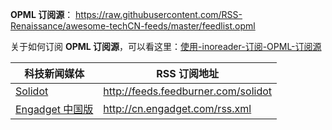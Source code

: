 **OPML 订阅源**： https://raw.githubusercontent.com/RSS-Renaissance/awesome-techCN-feeds/master/feedlist.opml

关于如何订阅 **OPML 订阅源**，可以看这里：[使用-inoreader-订阅-OPML-订阅源](https://github.com/RSS-Renaissance/RSSR-Docs-CN/blob/master/01-%E4%BD%BF%E7%94%A8-inoreader-%E8%AE%A2%E9%98%85-OPML-%E8%AE%A2%E9%98%85%E6%BA%90.md)

科技新闻媒体 | RSS 订阅地址
----- | -----
[Solidot](https://www.solidot.org/) | <http://feeds.feedburner.com/solidot>
[Engadget 中国版](http://cn.engadget.com/) | <http://cn.engadget.com/rss.xml>
